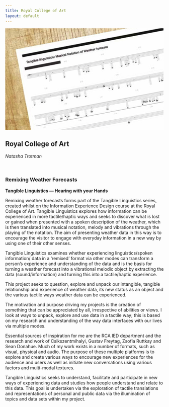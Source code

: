 ```yaml
---
title: Royal College of Art
layout: default
---
```


![](images/09a.jpg)

## Royal College of Art
*Natasha Trotman*
<br />
<br />
<br />
### Remixing Weather Forecasts
**Tangible Linguistics — Hearing with your Hands**

Remixing weather forecasts forms part of the Tangible Linguistics series, created whilst on the Information Experience Design course at the Royal College of Art. Tangible Linguistics explores how information can be experienced in more tactile/haptic ways and seeks to discover what is lost or gained when presented with a spoken description of the weather, which is then translated into musical notation, melody and vibrations through the playing of the notation. The aim of presenting weather data in this way is to encourage the visitor to engage with everyday information in a new way by using one of their other senses.

Tangible Linguistics examines whether experiencing linguistics/spoken information/ data in a ‘remixed’ format via other modes can transform a person’s experience and understanding of the data and is the basis for turning a weather forecast into a vibrational melodic object by extracting the data (sound/information) and turning this into a tactile/haptic experience.

This project seeks to question, explore and unpack our intangible, tangible relationship and experience of weather data, its new status as an object and the various tactile ways weather data can be experienced.

The motivation and purpose driving my projects is the creation of something that can be appreciated by all, irrespective of abilities or views. I look at ways to unpack, explore and use data in a tactile way; this is based on my research and understanding of the way data interfaces with our lives via multiple modes.

Essential sources of inspiration for me are the RCA IED department and the research and work of Csikszentmihalyi, Gustav Freytag, Zsofia Ruttkay and Sean Donahue. Much of my work exists in a number of formats, such as visual, physical and audio. The purpose of these multiple platforms is to explore and create various ways to encourage new experiences for the audience and users as well as initiate new conversations using various factors and multi-modal textures.

Tangible Linguistics seeks to understand, facilitate and participate in new ways of experiencing data and studies how people understand and relate to this data. This goal is undertaken via the exploration of tactile translations and representations of personal and public data via the illumination of topics and data sets within my project.
